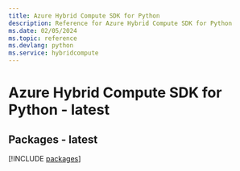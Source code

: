 ```yaml
---
title: Azure Hybrid Compute SDK for Python
description: Reference for Azure Hybrid Compute SDK for Python
ms.date: 02/05/2024
ms.topic: reference
ms.devlang: python
ms.service: hybridcompute
---
```

# Azure Hybrid Compute SDK for Python - latest
## Packages - latest
[!INCLUDE [packages](hybrid-compute-index.md)]